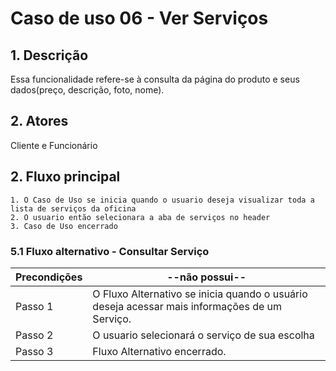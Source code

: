 # Caso de uso 06 - Ver Serviços

## 1. Descrição
Essa funcionalidade refere-se à consulta da página do produto e seus dados(preço, descrição, foto, nome).
## 2. Atores
Cliente e Funcionário
## 2. Fluxo principal

	1. O Caso de Uso se inicia quando o usuario deseja visualizar toda a lista de serviços da oficina
	2. O usuario então selecionara a aba de serviços no header
	3. Caso de Uso encerrado

### 5.1 Fluxo alternativo - Consultar Serviço

| **Precondições**  | --não possui-- |
| --- | --- |
|  Passo 1   | O Fluxo Alternativo se inicia quando o usuário deseja acessar mais informações de um Serviço.|
|  Passo 2   | O usuario selecionará o serviço de sua escolha |
|  Passo 3   | Fluxo Alternativo encerrado. |


